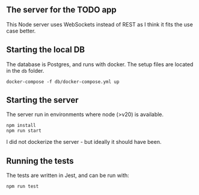 ## The server for the TODO app

This Node server uses WebSockets instead of REST as I think
it fits the use case better.

## Starting the local DB
The database is Postgres, and runs with docker.
The setup files are located in the `db` folder.
```
docker-compose -f db/docker-compose.yml up
```

## Starting the server

The server run in environments where node (>v20) is available.

```
npm install
npm run start
```

I did not dockerize the server - but ideally it should have been.

## Running the tests

The tests are written in Jest, and can be run with:
```
npm run test
```
